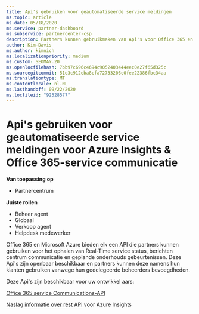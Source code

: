 ```yaml
---
title: Api's gebruiken voor geautomatiseerde service meldingen
ms.topic: article
ms.date: 05/18/2020
ms.service: partner-dashboard
ms.subservice: partnercenter-csp
description: Partners kunnen gebruikmaken van Api's voor Office 365 en Microsoft Azure partners voor Real-Time service status, berichten centrum communicatie en geplande onderhouds gebeurtenissen.
author: Kim-Davis
ms.author: kimnich
ms.localizationpriority: medium
ms.custom: SEOMAY.20
ms.openlocfilehash: 7bb97c696c4694c9052403444eec0e27f65d325c
ms.sourcegitcommit: 51e3c912eba8cfa72733206c0fee22386fbc34aa
ms.translationtype: MT
ms.contentlocale: nl-NL
ms.lasthandoff: 09/22/2020
ms.locfileid: "92528577"
---
```

# <a name="use-apis-for-automated-service-notifications-for-azure-insights--office-365-service-communications"></a>Api's gebruiken voor geautomatiseerde service meldingen voor Azure Insights & Office 365-service communicatie

**Van toepassing op**

-  Partnercentrum

**Juiste rollen**

- Beheer agent
- Globaal 
- Verkoop agent
- Helpdesk medewerker

Office 365 en Microsoft Azure bieden elk een API die partners kunnen gebruiken voor het ophalen van Real-Time service status, berichten centrum communicatie en geplande onderhouds gebeurtenissen. Deze Api's zijn openbaar beschikbaar en partners kunnen deze namens hun klanten gebruiken vanwege hun gedelegeerde beheerders bevoegdheden.

Deze Api's zijn beschikbaar voor uw ontwikkel aars:

[Office 365 service Communications-API](/office/office-365-management-api/office-365-service-communications-api-reference)


[Naslag informatie over rest API](/rest/api/monitor/) voor Azure Insights

 

 
